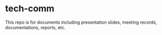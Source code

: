 # tech-comm

This repo is for documents including presentation slides, meeting records, documentations, reports, etc.
